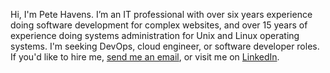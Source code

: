 Hi, I'm Pete Havens. I’m an IT professional with over six years experience doing software development for complex websites, and over 15 years of experience doing systems administration for Unix and Linux operating systems. I'm seeking DevOps, cloud engineer, or software developer roles. If you'd like to hire me, [send me an email](mailto:peter.havens@gmail.com), or visit me on [LinkedIn](https://www.linkedin.com/in/peter-havens/).
